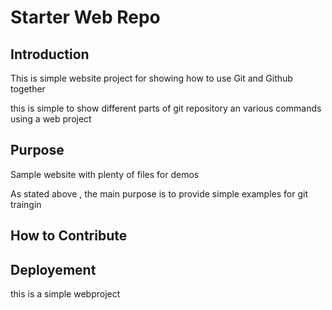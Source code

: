 

# Starter Web Repo

## Introduction


This is simple website project for showing how to use Git and Github
together

this is simple to show different parts of git repository an various commands using a web project
## Purpose

Sample website with plenty of files for demos


As stated above , the main purpose is to provide simple examples for git traingin
## How to Contribute

## Deployement
this is a simple webproject
